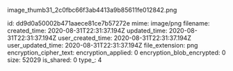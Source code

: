 image_thumb31_2c0fbc66f3ab4413a9b85611fe012842.png

id: dd9d0a50002b471aaece81ce7b57272e
mime: image/png
filename: 
created_time: 2020-08-31T22:31:37.194Z
updated_time: 2020-08-31T22:31:37.194Z
user_created_time: 2020-08-31T22:31:37.194Z
user_updated_time: 2020-08-31T22:31:37.194Z
file_extension: png
encryption_cipher_text: 
encryption_applied: 0
encryption_blob_encrypted: 0
size: 52029
is_shared: 0
type_: 4